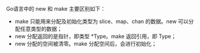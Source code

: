 Go语言中的 new 和 make 主要区别如下：
* make 只能用来分配及初始化类型为 slice、map、chan 的数据。new 可以分配任意类型的数据；
* new 分配返回的是指针，即类型 *Type。make 返回引用，即 Type；
* new 分配的空间被清零。make 分配空间后，会进行初始化；